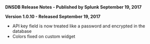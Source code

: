 **DNSDB Release Notes - Published by Splunk September 19, 2017**


**Version 1.0.10 - Released September 19, 2017**

* API key field is now treated like a password and encrypted in the database
* Colors fixed on custom widget
